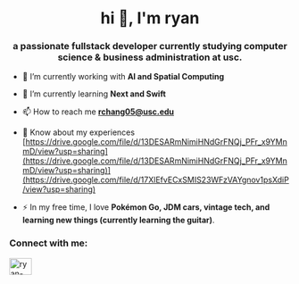 <h1 align="center">hi 👋, I'm ryan</h1>
<h3 align="center">a passionate fullstack developer currently studying computer science & business administration at usc.</h3>

- 🔭 I’m currently working with **AI and Spatial Computing**

- 🌱 I’m currently learning **Next and Swift**

- 📫 How to reach me **rchang05@usc.edu**

- 📄 Know about my experiences [https://drive.google.com/file/d/13DESARmNimiHNdGrFNQj_PFr_x9YMnmD/view?usp=sharing](https://drive.google.com/file/d/13DESARmNimiHNdGrFNQj_PFr_x9YMnmD/view?usp=sharing)](https://drive.google.com/file/d/17XlEfvECxSMIS23WFzVAYgnov1psXdiP/view?usp=sharing)

- ⚡ In my free time, I love **Pokémon Go, JDM cars, vintage tech, and learning new things (currently learning the guitar)**.
  
<h3 align="left">Connect with me:</h3>
<p align="left">
<a href="https://linkedin.com/in/ryan-chang-r3642370" target="blank"><img align="center" src="https://raw.githubusercontent.com/rahuldkjain/github-profile-readme-generator/master/src/images/icons/Social/linked-in-alt.svg" alt="ryan-chang-r3642370" height="30" width="40" /></a>
</p>

